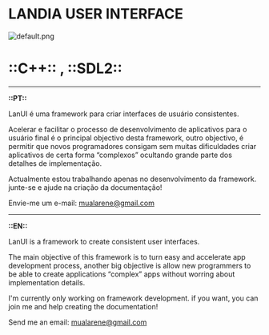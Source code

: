 # LANDIA USER INTERFACE

![default.png](https://res.craft.do/user/full/da5dba86-5438-393d-2ee9-d1bb4ea84ad3/doc/98CEFE86-7C1D-4E6D-B668-B31107E4B4E7/2CDA04AA-C3A5-43BC-AFCE-AC489E52D2FD_2/default.png)

   # **::C++::** , ::SDL2::

---

**::PT::**

LanUI é uma framework para criar interfaces de usuário consistentes.

Acelerar e facilitar o processo de desenvolvimento de aplicativos para o usuário final é o principal objectivo desta framework, outro objectivo, é permitir que novos programadores consigam sem muitas dificuldades criar aplicativos de certa forma “complexos” ocultando grande parte dos detalhes de implementação.

Actualmente estou trabalhando apenas no desenvolvimento da framework. junte-se e ajude na criação da documentação!

Envie-me um e-mail: [mualarene@gmail.com](mailto:mualarene@gmail.com)

---

**::EN::**

LanUI is a framework to create consistent user interfaces.

The main objective of this framework is to turn easy and accelerate app development process, another big objective is allow new programmers to be able to create applications “complex” apps without worring about implementation details.

I'm currently only working on framework development. if you want, you can join me and help creating the documentation!

Send me an email: [mualarene@gmail.com](mailto:mualarene@gmail.com)

